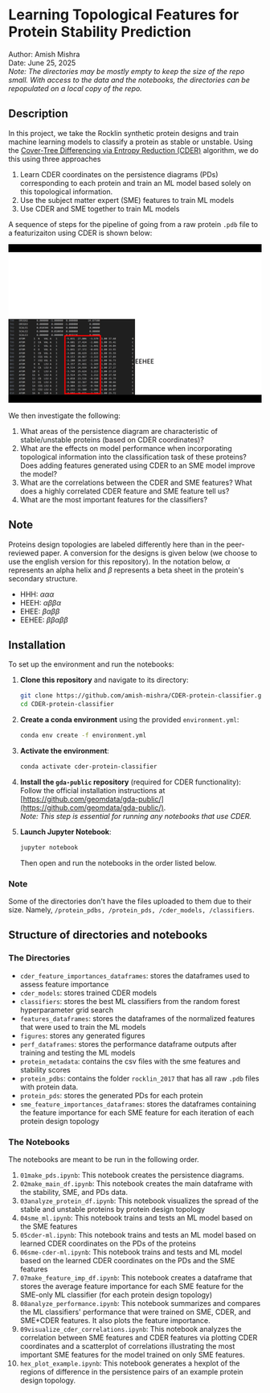 # Learning Topological Features for Protein Stability Prediction
Author: Amish Mishra  
Date: June 25, 2025  
_Note: The directories may be mostly empty to keep the size of the repo small. With access to the data and the notebooks, the directories can be repopulated on a local copy of the repo._


## Description
In this project, we take the Rocklin synthetic protein designs and train machine learning models to classify a protein as stable or unstable. Using the [Cover-Tree Differencing via Entropy Reduction (CDER)](https://arxiv.org/abs/1702.07959) algorithm, we do this using three approaches
1. Learn CDER coordinates on the persistence diagrams (PDs) corresponding to each protein and train an ML model based solely on this topological information.
2. Use the subject matter expert (SME) features to train ML models
3. Use CDER and SME together to train ML models

A sequence of steps for the pipeline of going from a raw protein `.pdb` file to a featurizaiton using CDER is shown below:

![CDER Protein Pipeline](/figures/cder_protein.gif)

We then investigate the following:
1. What areas of the persistence diagram are characteristic of stable/unstable proteins (based on CDER coordinates)?
2. What are the effects on model performance when incorporating topological information into the classification task of these proteins? Does adding features generated using CDER to an SME model improve the model?
3. What are the correlations between the CDER and SME features? What does a highly correlated CDER feature and SME feature tell us?
4. What are the most important features for the classifiers?

## Note
Proteins design topologies are labeled differently here than in the peer-reviewed paper. A conversion for the designs is given below (we choose to use the english version for this repository). In the notation below, $\alpha$ represents an alpha helix and $\beta$ represents a beta sheet in the protein's secondary structure.
- HHH: $\alpha \alpha \alpha$
- HEEH: $\alpha \beta \beta \alpha$
- EHEE: $\beta \alpha \beta \beta$
- EEHEE: $\beta \beta \alpha \beta \beta$

## Installation
To set up the environment and run the notebooks:

1. **Clone this repository** and navigate to its directory:
    ```bash
    git clone https://github.com/amish-mishra/CDER-protein-classifier.git
    cd CDER-protein-classifier
    ```

2. **Create a conda environment** using the provided `environment.yml`:
    ```bash
    conda env create -f environment.yml
    ```

3. **Activate the environment**:
    ```bash
    conda activate cder-protein-classifier
    ```

4. **Install the `gda-public` repository** (required for CDER functionality):  
    Follow the official installation instructions at [https://github.com/geomdata/gda-public/](https://github.com/geomdata/gda-public/).  
    _Note: This step is essential for running any notebooks that use CDER._

5. **Launch Jupyter Notebook**:
    ```bash
    jupyter notebook
    ```
    Then open and run the notebooks in the order listed below.

### Note
Some of the directories don't have the files uploaded to them due to their size. Namely, `/protein_pdbs, /protein_pds, /cder_models, /classifiers`.



## Structure of directories and notebooks
### The Directories
- `cder_feature_importances_dataframes`: stores the dataframes used to assess feature importance
- `cder_models`: stores trained CDER models
- `classifiers`: stores the best ML classifiers from the random forest hyperparameter grid search
- `features_dataframes`: stores the dataframes of the normalized features that were used to train the ML models
- `figures`: stores any generated figures
- `perf_dataframes`: stores the performance dataframe outputs after training and testing the ML models
- `protein_metadata`: contains the csv files with the sme features and stability scores
- `protein_pdbs`: contains the folder `rocklin_2017` that has all raw `.pdb` files with protein data.
- `protein_pds`: stores the generated PDs for each protein
- `sme_feature_importances_dataframes`: stores the dataframes containing the feature importance for each SME feature for each iteration of each protein design topology

### The Notebooks
The notebooks are meant to be run in the following order.
1. `01make_pds.ipynb`: This notebook creates the persistence diagrams.
2. `02make_main_df.ipynb`: This notebook creates the main dataframe with the stability, SME, and PDs data.
3. `03analyze_protein_df.ipynb`: This notebook visualizes the spread of the stable and unstable proteins by protein design topology
4. `04sme_ml.ipynb`: This notebook trains and tests an ML model based on the SME features
5. `05cder-ml.ipynb`: This notebook trains and tests an ML model based on learned CDER coordinates on the PDs of the proteins
6. `06sme-cder-ml.ipynb`: This notebook trains and tests and ML model based on the learned CDER coordinates on the PDs and the SME features
7. `07make_feature_imp_df.ipynb`: This notebook creates a dataframe that stores the average feature importance for each SME feature for the SME-only ML classifier (for each protein design topology)
8. `08analyze_performance.ipynb`: This notebook summarizes and compares the ML classifiers' performance that were trained on SME, CDER, and SME+CDER features. It also plots the feature importance.
9. `09visualize_cder_correlations.ipynb`: This notebook analyzes the correlation between SME features and CDER features via plotting CDER coordinates and a scatterplot of correlations illustrating the most important SME features for the model trained on only SME features.
10. `hex_plot_example.ipynb`: This notebook generates a hexplot of the regions of difference in the persistence pairs of an example protein design topology.


